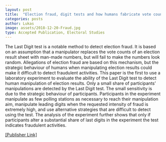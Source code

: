 ```yaml
---
layout: post
title:  "Election fraud, digit tests and how humans fabricate vote counts - An experimental approach"
categories: posts
author: Lukas
image: assets/2018-12-20-Fraud.jpg
type: Accepted Publication, Electoral Studies 
---
```



The Last Digit test is a notable method to detect election fraud. It is based on an assumption that a manipulator replaces the vote counts of an election result sheet with man-made numbers, but will fail to make the numbers look random. Allegations of election fraud are based on this mechanism, but the strategic behaviour of humans when manipulating election results could make it difficult to detect fraudulent activities. This paper is the first to use a laboratory experiment to evaluate the ability of the Last Digit test to detect human manipulation of election results. Only a small share of participants’ manipulations are detected by the Last Digit test. The small sensitivity is due to the strategic behaviour of participants. Participants in the experiment manipulate as few polling stations as necessary to reach their manipulation aim, manipulate leading digits when the requested intensity of fraud is extremely high, and use alternative strategies that are difficult to detect using the test. The analysis of the experiment further shows that only if participants alter a substantial share of last digits in the experiment the test indicates fraudulent activities. 

[[Publisher Link]](https://www.sciencedirect.com/science/article/pii/S0261379418302488?via%3Dihub#fig2) 
